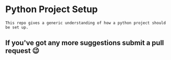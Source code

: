# Python Project Setup
	This repo gives a generic understanding of how a python project should be set up.
## If you've got any more suggestions submit a pull request :wink:

